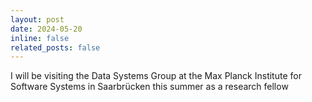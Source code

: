```yaml
---
layout: post
date: 2024-05-20
inline: false
related_posts: false
---
```


I will be visiting the Data Systems Group at the Max Planck Institute for Software Systems in Saarbrücken this summer as a research fellow